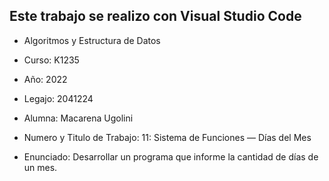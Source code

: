 ## Este trabajo se realizo con Visual Studio Code

- Algoritmos y Estructura de Datos
- Curso: K1235
- Año: 2022
- Legajo: 2041224
- Alumna: Macarena Ugolini

- Numero y Titulo de Trabajo:
11: Sistema de Funciones — Días del Mes
- Enunciado:
Desarrollar un programa que informe la cantidad de días de un mes.
